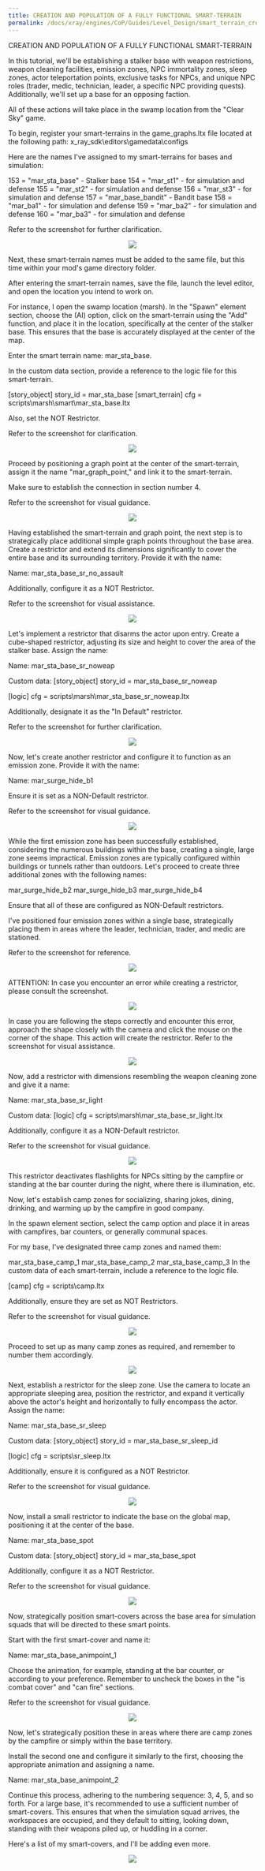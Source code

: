 ```yaml
---
title: CREATION AND POPULATION OF A FULLY FUNCTIONAL SMART-TERRAIN
permalink: /docs/xray/engines/CoP/Guides/Level_Design/smart_terrain_creation/
---
```


CREATION AND POPULATION OF A FULLY FUNCTIONAL SMART-TERRAIN

In this tutorial, we'll be establishing a stalker base with weapon restrictions, weapon cleaning facilities, emission zones, NPC immortality zones, sleep zones, actor teleportation points, exclusive tasks for NPCs, and unique NPC roles (trader, medic, technician, leader, a specific NPC providing quests). Additionally, we'll set up a base for an opposing faction.

All of these actions will take place in the swamp location from the "Clear Sky" game.

To begin, register your smart-terrains in the game_graphs.ltx file located at the following path: x_ray_sdk\editors\gamedata\configs

Here are the names I've assigned to my smart-terrains for bases and simulation:

153 = "mar_sta_base" - Stalker base
154 = "mar_st1" - for simulation and defense
155 = "mar_st2" - for simulation and defense
156 = "mar_st3" - for simulation and defense
157 = "mar_base_bandit" - Bandit base
158 = "mar_ba1" - for simulation and defense
159 = "mar_ba2" - for simulation and defense
160 = "mar_ba3" - for simulation and defense

Refer to the screenshot for further clarification.

<p align="center">
<img src="/assets/img/ref1.png">
</p>

Next, these smart-terrain names must be added to the same file, but this time within your mod's game directory folder.

After entering the smart-terrain names, save the file, launch the level editor, and open the location you intend to work on.

For instance, I open the swamp location (marsh). In the "Spawn" element section, choose the (AI) option, click on the smart-terrain using the "Add" function, and place it in the location, specifically at the center of the stalker base. This ensures that the base is accurately displayed at the center of the map.

Enter the smart terrain name: mar_sta_base.

In the custom data section, provide a reference to the logic file for this smart-terrain.

[story_object]
story_id = mar_sta_base
[smart_terrain]
cfg = scripts\marsh\smart\mar_sta_base.ltx

Also, set the NOT Restrictor.

Refer to the screenshot for clarification.

<p align="center">
<img src="/assets/img/ref2.png">
</p>

Proceed by positioning a graph point at the center of the smart-terrain, assign it the name "mar_graph_point," and link it to the smart-terrain.

Make sure to establish the connection in section number 4.

Refer to the screenshot for visual guidance.

<p align="center">
<img src="/assets/img/ref3.png">
</p>

Having established the smart-terrain and graph point, the next step is to strategically place additional simple graph points throughout the base area. Create a restrictor and extend its dimensions significantly to cover the entire base and its surrounding territory. Provide it with the name:

Name: mar_sta_base_sr_no_assault

Additionally, configure it as a NOT Restrictor.

Refer to the screenshot for visual assistance.

<p align="center">
<img src="/assets/img/ref4.png">
</p>

Let's implement a restrictor that disarms the actor upon entry. Create a cube-shaped restrictor, adjusting its size and height to cover the area of the stalker base. Assign the name:

Name: mar_sta_base_sr_noweap

Custom data:
[story_object]
story_id = mar_sta_base_sr_noweap

[logic]
cfg = scripts\marsh\mar_sta_base_sr_noweap.ltx

Additionally, designate it as the "In Default" restrictor.

Refer to the screenshot for further clarification.

<p align="center">
<img src="/assets/img/ref5.png">
</p>

Now, let's create another restrictor and configure it to function as an emission zone. Provide it with the name:

Name: mar_surge_hide_b1

Ensure it is set as a NON-Default restrictor.

Refer to the screenshot for visual guidance.

<p align="center">
<img src="/assets/img/ref6.png">
</p>

While the first emission zone has been successfully established, considering the numerous buildings within the base, creating a single, large zone seems impractical. Emission zones are typically configured within buildings or tunnels rather than outdoors. Let's proceed to create three additional zones with the following names:

mar_surge_hide_b2
mar_surge_hide_b3
mar_surge_hide_b4

Ensure that all of these are configured as NON-Default restrictors.

I've positioned four emission zones within a single base, strategically placing them in areas where the leader, technician, trader, and medic are stationed.

Refer to the screenshot for reference.

<p align="center">
<img src="/assets/img/ref7.png">
</p>

ATTENTION: In case you encounter an error while creating a restrictor, please consult the screenshot.

<p align="center">
<img src="/assets/img/ref8.png">
</p>

In case you are following the steps correctly and encounter this error, approach the shape closely with the camera and click the mouse on the corner of the shape. This action will create the restrictor. Refer to the screenshot for visual assistance.

<p align="center">
<img src="/assets/img/ref9.png">
</p>

Now, add a restrictor with dimensions resembling the weapon cleaning zone and give it a name:

Name: mar_sta_base_sr_light

Custom data:
[logic]
cfg = scripts\marsh\mar_sta_base_sr_light.ltx

Additionally, configure it as a NON-Default restrictor.

Refer to the screenshot for visual guidance.

<p align="center">
<img src="/assets/img/ref10.png">
</p>

This restrictor deactivates flashlights for NPCs sitting by the campfire or standing at the bar counter during the night, where there is illumination, etc.

Now, let's establish camp zones for socializing, sharing jokes, dining, drinking, and warming up by the campfire in good company.

In the spawn element section, select the camp option and place it in areas with campfires, bar counters, or generally communal spaces.

For my base, I've designated three camp zones and named them:

mar_sta_base_camp_1
mar_sta_base_camp_2
mar_sta_base_camp_3
In the custom data of each smart-terrain, include a reference to the logic file.

[camp]
cfg = scripts\camp.ltx

Additionally, ensure they are set as NOT Restrictors.

Refer to the screenshot for visual guidance.

<p align="center">
<img src="/assets/img/ref11.png">
</p>

Proceed to set up as many camp zones as required, and remember to number them accordingly.

<p align="center">
<img src="/assets/img/ref12.png">
</p>

Next, establish a restrictor for the sleep zone. Use the camera to locate an appropriate sleeping area, position the restrictor, and expand it vertically above the actor's height and horizontally to fully encompass the actor. Assign the name:

Name: mar_sta_base_sr_sleep

Custom data:
[story_object]
story_id = mar_sta_base_sr_sleep_id

[logic]
cfg = scripts\sr_sleep.ltx

Additionally, ensure it is configured as a NOT Restrictor.

Refer to the screenshot for visual guidance.

<p align="center">
<img src="/assets/img/ref13.png">
</p>

Now, install a small restrictor to indicate the base on the global map, positioning it at the center of the base.

Name: mar_sta_base_spot

Custom data:
[story_object]
story_id = mar_sta_base_spot

Additionally, configure it as a NOT Restrictor.

Refer to the screenshot for visual guidance.

<p align="center">
<img src="/assets/img/ref14.png">
</p>

Now, strategically position smart-covers across the base area for simulation squads that will be directed to these smart points.

Start with the first smart-cover and name it:

Name: mar_sta_base_animpoint_1

Choose the animation, for example, standing at the bar counter, or according to your preference. Remember to uncheck the boxes in the "is combat cover" and "can fire" sections.

Refer to the screenshot for visual guidance.

<p align="center">
<img src="/assets/img/ref15.png">
</p>

Now, let's strategically position these in areas where there are camp zones by the campfire or simply within the base territory.

Install the second one and configure it similarly to the first, choosing the appropriate animation and assigning a name.

Name: mar_sta_base_animpoint_2

Continue this process, adhering to the numbering sequence: 3, 4, 5, and so forth. For a large base, it's recommended to use a sufficient number of smart-covers. This ensures that when the simulation squad arrives, the workspaces are occupied, and they default to sitting, looking down, standing with their weapons piled up, or huddling in a corner.

Here's a list of my smart-covers, and I'll be adding even more.

<p align="center">
<img src="/assets/img/ref16.png">
</p>